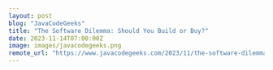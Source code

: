 ```yaml
---
layout: post
blog: "JavaCodeGeeks"
title: "The Software Dilemma: Should You Build or Buy?"
date: 2023-11-14T07:00:00Z
image: images/javacodegeeks.png
remote_url: "https://www.javacodegeeks.com/2023/11/the-software-dilemma-should-you-build-or-buy.html"
---
```

